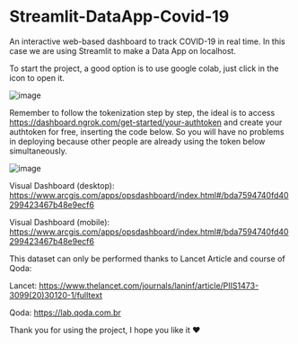 # Streamlit-DataApp-Covid-19


An interactive web-based dashboard to track COVID-19 in real time. In this case we are using Streamlit to make a Data App on localhost.

To start the project, a good option is to use google colab, just click in the icon to open it.

![image](https://user-images.githubusercontent.com/43274864/117204115-43597c80-adc6-11eb-990f-f21718d7995a.png)

Remember to follow the tokenization step by step, the ideal is to access https://dashboard.ngrok.com/get-started/your-authtoken and create your authtoken for free, inserting the code below. So you will have no problems in deploying because other people are already using the token below simultaneously.

![image](https://user-images.githubusercontent.com/43274864/117204275-7a2f9280-adc6-11eb-8ce8-093d7a095b53.png)

Visual Dashboard (desktop):
https://www.arcgis.com/apps/opsdashboard/index.html#/bda7594740fd40299423467b48e9ecf6

Visual Dashboard (mobile):
https://www.arcgis.com/apps/opsdashboard/index.html#/bda7594740fd40299423467b48e9ecf6

This dataset can only be performed thanks to Lancet Article and course of Qoda: 

Lancet: https://www.thelancet.com/journals/laninf/article/PIIS1473-3099(20)30120-1/fulltext

Qoda: https://lab.qoda.com.br

Thank you for using the project, I hope you like it ❤
